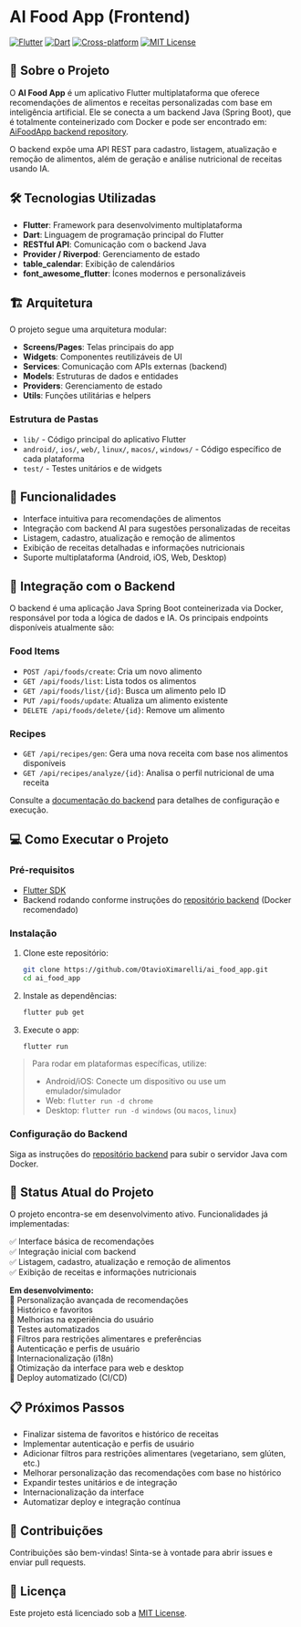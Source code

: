 # AI Food App (Frontend)

[![Flutter](https://img.shields.io/badge/Flutter-3.19.6-blue)](https://flutter.dev/)
[![Dart](https://img.shields.io/badge/Dart-3.8.0-blue)](https://dart.dev/)
[![Cross-platform](https://img.shields.io/badge/Platforms-Android%20%7C%20iOS%20%7C%20Web%20%7C%20Desktop-green)]()
[![MIT License](https://img.shields.io/badge/License-MIT-yellow.svg)](LICENSE)

## 📝 Sobre o Projeto

O **AI Food App** é um aplicativo Flutter multiplataforma que oferece recomendações de alimentos e receitas personalizadas com base em inteligência artificial. Ele se conecta a um backend Java (Spring Boot), que é totalmente conteinerizado com Docker e pode ser encontrado em: [AiFoodApp backend repository](https://github.com/OtavioXimarelli/AiFoodApp/).

O backend expõe uma API REST para cadastro, listagem, atualização e remoção de alimentos, além de geração e análise nutricional de receitas usando IA.

## 🛠️ Tecnologias Utilizadas

- **Flutter**: Framework para desenvolvimento multiplataforma
- **Dart**: Linguagem de programação principal do Flutter
- **RESTful API**: Comunicação com o backend Java
- **Provider / Riverpod**: Gerenciamento de estado
- **table_calendar**: Exibição de calendários
- **font_awesome_flutter**: Ícones modernos e personalizáveis

## 🏗️ Arquitetura

O projeto segue uma arquitetura modular:

- **Screens/Pages**: Telas principais do app
- **Widgets**: Componentes reutilizáveis de UI
- **Services**: Comunicação com APIs externas (backend)
- **Models**: Estruturas de dados e entidades
- **Providers**: Gerenciamento de estado
- **Utils**: Funções utilitárias e helpers

### Estrutura de Pastas

- `lib/` - Código principal do aplicativo Flutter
- `android/`, `ios/`, `web/`, `linux/`, `macos/`, `windows/` - Código específico de cada plataforma
- `test/` - Testes unitários e de widgets

## 🚀 Funcionalidades

- Interface intuitiva para recomendações de alimentos
- Integração com backend AI para sugestões personalizadas de receitas
- Listagem, cadastro, atualização e remoção de alimentos
- Exibição de receitas detalhadas e informações nutricionais
- Suporte multiplataforma (Android, iOS, Web, Desktop)

## 🔌 Integração com o Backend

O backend é uma aplicação Java Spring Boot conteinerizada via Docker, responsável por toda a lógica de dados e IA. Os principais endpoints disponíveis atualmente são:

### Food Items
- `POST /api/foods/create`: Cria um novo alimento
- `GET /api/foods/list`: Lista todos os alimentos
- `GET /api/foods/list/{id}`: Busca um alimento pelo ID
- `PUT /api/foods/update`: Atualiza um alimento existente
- `DELETE /api/foods/delete/{id}`: Remove um alimento

### Recipes
- `GET /api/recipes/gen`: Gera uma nova receita com base nos alimentos disponíveis
- `GET /api/recipes/analyze/{id}`: Analisa o perfil nutricional de uma receita

Consulte a [documentação do backend](https://github.com/OtavioXimarelli/AiFoodApp) para detalhes de configuração e execução.

## 💻 Como Executar o Projeto

### Pré-requisitos

- [Flutter SDK](https://docs.flutter.dev/get-started/install)
- Backend rodando conforme instruções do [repositório backend](https://github.com/OtavioXimarelli/AiFoodApp) (Docker recomendado)

### Instalação

1. Clone este repositório:
    ```sh
    git clone https://github.com/OtavioXimarelli/ai_food_app.git
    cd ai_food_app
    ```
2. Instale as dependências:
    ```sh
    flutter pub get
    ```
3. Execute o app:
    ```sh
    flutter run
    ```

> Para rodar em plataformas específicas, utilize:
> - Android/iOS: Conecte um dispositivo ou use um emulador/simulador
> - Web: `flutter run -d chrome`
> - Desktop: `flutter run -d windows` (ou `macos`, `linux`)

### Configuração do Backend

Siga as instruções do [repositório backend](https://github.com/OtavioXimarelli/AiFoodApp) para subir o servidor Java com Docker.

## 🧪 Status Atual do Projeto

O projeto encontra-se em desenvolvimento ativo. Funcionalidades já implementadas:

✅ Interface básica de recomendações  
✅ Integração inicial com backend  
✅ Listagem, cadastro, atualização e remoção de alimentos  
✅ Exibição de receitas e informações nutricionais

**Em desenvolvimento:**  
🔄 Personalização avançada de recomendações  
🔄 Histórico e favoritos  
🔄 Melhorias na experiência do usuário  
🔄 Testes automatizados  
🔄 Filtros para restrições alimentares e preferências  
🔄 Autenticação e perfis de usuário  
🔄 Internacionalização (i18n)  
🔄 Otimização da interface para web e desktop  
🔄 Deploy automatizado (CI/CD)

## 📋 Próximos Passos

- Finalizar sistema de favoritos e histórico de receitas
- Implementar autenticação e perfis de usuário
- Adicionar filtros para restrições alimentares (vegetariano, sem glúten, etc.)
- Melhorar personalização das recomendações com base no histórico
- Expandir testes unitários e de integração
- Internacionalização da interface
- Automatizar deploy e integração contínua

## 👥 Contribuições

Contribuições são bem-vindas! Sinta-se à vontade para abrir issues e enviar pull requests.

## 📄 Licença

Este projeto está licenciado sob a [MIT License](LICENSE).
